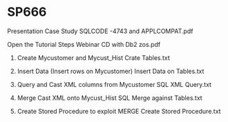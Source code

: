 # SP666

Presentation											Case Study SQLCODE -4743 and APPLCOMPAT.pdf   		

Open the Tutorial Steps									Webinar CD with Db2 zos.pdf 

   1. Create Mycustomer and Mycust_Hist					Crate Tables.txt
   
   2. Insert Data  (Insert rows on Mycustomer)   		Insert Data on Tables.txt     
   
   3. Query and Cast XML columns from Mycustomer		SQL XML Query.txt
   
   4. Merge Cast XML onto Mycust_Hist					SQL Merge against Tables.txt
   
   5. Create Stored Procedure to exploit MERGE			Create Stored Procedure.txt	                         